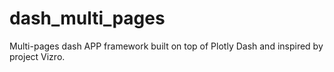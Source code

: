# dash_multi_pages
Multi-pages dash APP framework built on top of Plotly Dash and inspired by project Vizro.
